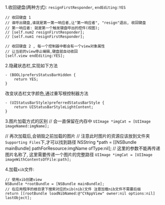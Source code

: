
1.收回键盘(两种方式):
`resignFirstResponder`, `endEditing:YES`
```
// 收回键盘 1
// 谁呼出键盘,谁就是第一第一响应者,让"第一响应者", "resign"退出, 收回键盘
// 第一响应者: 就是第一个触发键盘呼出的控件(视图);
// [self.num2 resignFirstResponder];
// [self.num1 resignFirstResponder];

// 收回键盘 2 , 每一个控制器中都会有一个view对象属性
// 让当前的view停止编辑,键盘就自动收回
[self.view endEditing:YES];
```

2.隐藏状态栏,实现如下方法
```
- (BOOL)prefersStatusBarHidden {
    return YES;
}
```

改变状态栏文字颜色,通过重写根控制器方法
```
- (UIStatusBarStyle)preferredStatusBarStyle {
    return UIStatusBarStyleLightContent;
}
```

3.图片加载方式的区别
// 会一直保留在内存中
`UIImage *imgCat = [UIImage imageNamed:imgName];` 

// 再次加载后,会销毁之前加载的图片
// 注意此时图片的资源应该放到文件夹`Supporting Files`下,才可以找到路径
NSString *path = [[NSBundle mainBundle] pathForResource:imgName ofType:nil];
// 这里的参数不能再传递图片名称了, 这里需要传递一个图片的完整路径
`UIImage *imgCat = [UIImage imageWithContentsOfFile:path];`

4.加载`xib`文件:
```
// 使用xib创建view
NSBundle *rootBundle = [NSBundle mainBundle];
// 在应用程序的根目录下搜索对应的xib(nib)文件 注意加载nib文件不需要后缀
return [[rootBundle loadNibNamed:@"CYAppView" owner:nil options:nil] lastObject];
```